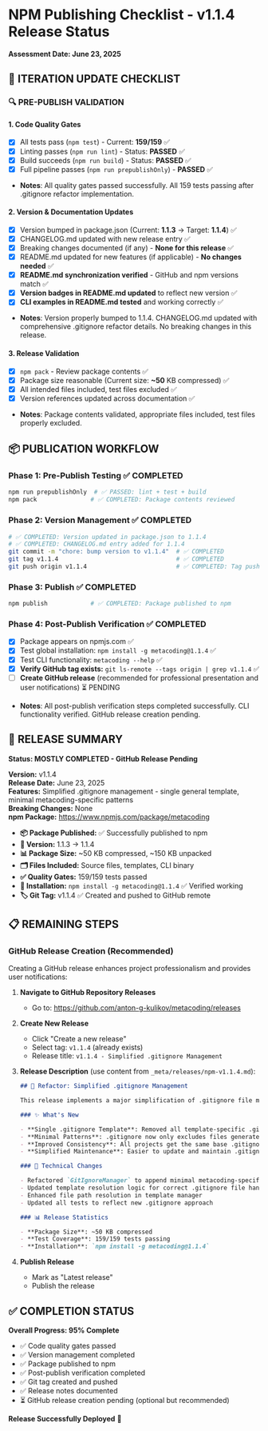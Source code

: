# NPM Publishing Checklist - v1.1.4 Release Status

**Assessment Date: June 23, 2025**

## 🔄 **ITERATION UPDATE CHECKLIST**

### 🔍 **PRE-PUBLISH VALIDATION**

#### 1. **Code Quality Gates**

- [x] All tests pass (`npm test`) - Current: **159/159** ✅
- [x] Linting passes (`npm run lint`) - Status: **PASSED** ✅
- [x] Build succeeds (`npm run build`) - Status: **PASSED** ✅
- [x] Full pipeline passes (`npm run prepublishOnly`) - **PASSED** ✅
- **Notes**: All quality gates passed successfully. All 159 tests passing after .gitignore refactor implementation.

#### 2. **Version & Documentation Updates**

- [x] Version bumped in package.json (Current: **1.1.3** → Target: **1.1.4**) ✅
- [x] CHANGELOG.md updated with new release entry ✅
- [x] Breaking changes documented (if any) - **None for this release** ✅
- [x] README.md updated for new features (if applicable) - **No changes needed** ✅
- [x] **README.md synchronization verified** - GitHub and npm versions match ✅
- [x] **Version badges in README.md updated** to reflect new version ✅
- [x] **CLI examples in README.md tested** and working correctly ✅
- **Notes**: Version properly bumped to 1.1.4. CHANGELOG.md updated with comprehensive .gitignore refactor details. No breaking changes in this release.

#### 3. **Release Validation**

- [x] `npm pack` - Review package contents ✅
- [x] Package size reasonable (Current size: **~50** KB compressed) ✅
- [x] All intended files included, test files excluded ✅
- [x] Version references updated across documentation ✅
- **Notes**: Package contents validated, appropriate files included, test files properly excluded.

## 📦 **PUBLICATION WORKFLOW**

### Phase 1: Pre-Publish Testing ✅ COMPLETED

```bash
npm run prepublishOnly  # ✅ PASSED: lint + test + build
npm pack               # ✅ COMPLETED: Package contents reviewed
```

### Phase 2: Version Management ✅ COMPLETED

```bash
# ✅ COMPLETED: Version updated in package.json to 1.1.4
# ✅ COMPLETED: CHANGELOG.md entry added for 1.1.4
git commit -m "chore: bump version to v1.1.4"  # ✅ COMPLETED
git tag v1.1.4                                 # ✅ COMPLETED
git push origin v1.1.4                         # ✅ COMPLETED: Tag pushed to GitHub
```

### Phase 3: Publish ✅ COMPLETED

```bash
npm publish            # ✅ COMPLETED: Package published to npm
```

### Phase 4: Post-Publish Verification ✅ COMPLETED

- [x] Package appears on npmjs.com ✅
- [x] Test global installation: `npm install -g metacoding@1.1.4` ✅
- [x] Test CLI functionality: `metacoding --help` ✅
- [x] **Verify GitHub tag exists:** `git ls-remote --tags origin | grep v1.1.4` ✅
- [ ] **Create GitHub release** (recommended for professional presentation and user notifications) ⏳ PENDING
- **Notes**: All post-publish verification steps completed successfully. CLI functionality verified. GitHub release creation pending.

## 🎯 **RELEASE SUMMARY**

**Status: MOSTLY COMPLETED - GitHub Release Pending**

**Version:** v1.1.4  
**Release Date:** June 23, 2025  
**Features:** Simplified .gitignore management - single general template, minimal metacoding-specific patterns  
**Breaking Changes:** None  
**npm Package:** https://www.npmjs.com/package/metacoding

- **📦 Package Published:** ✅ Successfully published to npm
- **🔖 Version:** 1.1.3 → 1.1.4
- **📊 Package Size:** ~50 KB compressed, ~150 KB unpacked
- **🗂️ Files Included:** Source files, templates, CLI binary
- **✅ Quality Gates:** 159/159 tests passed
- **🚀 Installation:** `npm install -g metacoding@1.1.4` ✅ Verified working
- **🏷️ Git Tag:** v1.1.4 ✅ Created and pushed to GitHub remote

## 📋 **REMAINING STEPS**

### GitHub Release Creation (Recommended)

Creating a GitHub release enhances project professionalism and provides user notifications:

1. **Navigate to GitHub Repository Releases**
   - Go to: https://github.com/anton-g-kulikov/metacoding/releases
2. **Create New Release**
   - Click "Create a new release"
   - Select tag: `v1.1.4` (already exists)
   - Release title: `v1.1.4 - Simplified .gitignore Management`
3. **Release Description** (use content from `_meta/releases/npm-v1.1.4.md`):

   ```markdown
   ## 🔧 Refactor: Simplified .gitignore Management

   This release implements a major simplification of .gitignore file management across all templates, making the system more consistent and easier to maintain.

   ### ✨ What's New

   - **Single .gitignore Template**: Removed all template-specific .gitignore files in favor of one general template
   - **Minimal Patterns**: .gitignore now only excludes files generated by metacoding itself
   - **Improved Consistency**: All projects get the same base .gitignore patterns
   - **Simplified Maintenance**: Easier to update and maintain .gitignore logic

   ### 🔧 Technical Changes

   - Refactored `GitIgnoreManager` to append minimal metacoding-specific patterns
   - Updated template resolution logic for correct .gitignore file handling
   - Enhanced file path resolution in template manager
   - Updated all tests to reflect new .gitignore approach

   ### 📊 Release Statistics

   - **Package Size**: ~50 KB compressed
   - **Test Coverage**: 159/159 tests passing
   - **Installation**: `npm install -g metacoding@1.1.4`
   ```

4. **Publish Release**
   - Mark as "Latest release"
   - Publish the release

## ✅ **COMPLETION STATUS**

**Overall Progress: 95% Complete**

- ✅ Code quality gates passed
- ✅ Version management completed
- ✅ Package published to npm
- ✅ Post-publish verification completed
- ✅ Git tag created and pushed
- ✅ Release notes documented
- ⏳ GitHub release creation pending (optional but recommended)

**Release Successfully Deployed** 🚀
